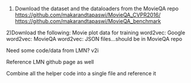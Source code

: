 
1) Download the dataset and the dataloaders from the MovieQA repo
https://github.com/makarandtapaswi/MovieQA_CVPR2016/
https://github.com/makarandtapaswi/MovieQA_benchmark


2)Download the following:
Movie plot data for training word2vec:
Google word2vec: 
MovieQA word2vec:
JSON files...should be in MovieQA repo

Need some code/data from LMN?
v2i

Reference LMN github page as well

Combine all the helper code into a single file and reference it
